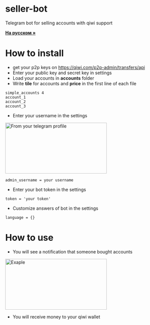 # seller-bot
Telegram bot for selling accounts with qiwi support

<a href="https://github.com/RoboSnowWorld/seller-bot-ru"><strong>На русском »</strong></a>
# How to install
* get your p2p keys on https://qiwi.com/p2p-admin/transfers/api
* Enter your public key and secret key in settings
* Load your accounts in **accounts** folder
* Write **tile** for accounts and **price** in the first line of each file
```
simple_accounts 4
account_1
account_2
account_3
```
* Enter your username in the settings
<img src="https://i.imgur.com/JjL5Mys.jpg" alt="From your telegram profile" width="320" height="160">

```
admin_username = your username
```
* Enter your bot token in the settings
```
token = 'your token'
```
* Customize answers of bot in the settings
```
language = {}
```

# How to use
* You will see a notification that someone bought accounts
<img src="https://i.imgur.com/sDaHS4r.jpg" alt="Exaple" width="320" height="160">

* You will receive money to your qiwi wallet

